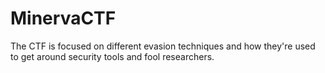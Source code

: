 # MinervaCTF

The CTF is focused on different evasion techniques and how they're used to get around security tools and fool researchers.
